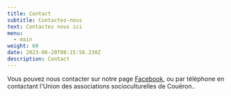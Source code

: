 ```yaml
---
title: Contact
subtitle: Contactez-nous
text: Contactez nous ici
menu:
  - main
weight: 60
date: 2023-06-20T08:15:56.230Z
description: Contact
---
```


Vous pouvez nous contacter sur notre page [Facebook](https://www.facebook.com/profile.php?id=100089745422663), 
ou par téléphone en contactant l'Union des associations socioculturelles de Couëron..